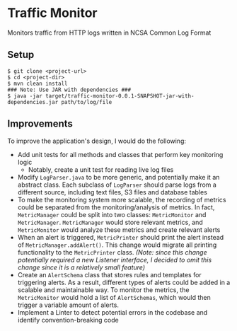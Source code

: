 # Traffic Monitor

Monitors traffic from HTTP logs written in NCSA Common Log Format

## Setup
```
$ git clone <project-url>
$ cd <project-dir>
$ mvn clean install
### Note: Use JAR with dependencies ###
$ java -jar target/traffic-monitor-0.0.1-SNAPSHOT-jar-with-dependencies.jar path/to/log/file
```

## Improvements
To improve the application's design, I would do the following:
- Add unit tests for all methods and classes that perform key monitoring logic
  - Notably, create a unit test for reading live log files
- Modify `LogParser.java` to be more generic, and potentially make it an abstract class. Each subclass of `LogParser` should parse logs from a different source, including text files, S3 files and database tables
- To make the monitoring system more scalable, the recording of metrics could be separated from the monitoring/analysis of metrics. In fact, `MetricManager` could be split into two classes: `MetricMonitor` and `MetricManager`. `MetricManager` would store relevant metrics, and `MetricMonitor` would analyze these metrics and create relevant alerts
- When an alert is triggered, `MetricPrinter` should print the alert instead of `MetricManager.addAlert()`. This change would migrate all printing functionality to the `MetricPrinter` class. *(Note: since this change potentially required a new Listener interface, I decided to omit this change since it is a relatively small feature)*
- Create an `AlertSchema` class that stores rules and templates for triggering alerts. As a result, different types of alerts could be added in a scalable and maintainable way. To monitor the metrics, the `MetricMonitor` would hold a list of `AlertSchemas`, which would then trigger a variable amount of alerts.  
- Implement a Linter to detect potential errors in the codebase and identify convention-breaking code
